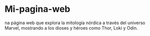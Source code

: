 # Mi-pagina-web
na página web que explora la mitología nórdica a través del universo Marvel, mostrando a los dioses y héroes como Thor, Loki y Odín.
